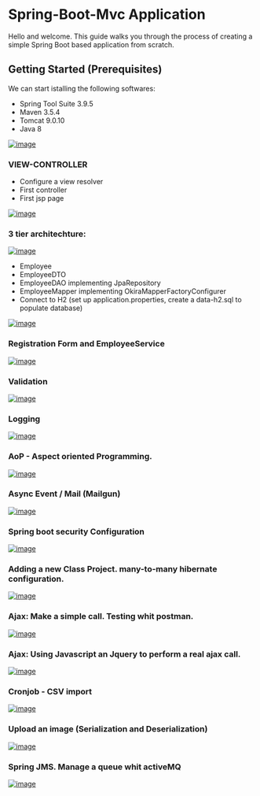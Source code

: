 # Spring-Boot-Mvc Application

Hello and welcome.
This guide walks you through the process of creating a simple Spring Boot based application from scratch. 

## Getting Started (Prerequisites)

We can start istalling the following softwares:

- Spring Tool Suite 3.9.5
- Maven 3.5.4
- Tomcat 9.0.10
- Java 8 

[![image](https://image.ibb.co/b694Op/image.png)](installation.md)
### VIEW-CONTROLLER

- Configure a view resolver
- First controller
- First jsp page

[![image](https://image.ibb.co/b694Op/image.png)](viewresolver.md)

### 3 tier architechture:

[![image](https://image.ibb.co/cKBtKU/wiki.png)](https://en.wikipedia.org/wiki/Multitier_architecture#Three-tier_architecture)


- Employee
- EmployeeDTO
- EmployeeDAO implementing JpaRepository
- EmployeeMapper implementing OkiraMapperFactoryConfigurer
- Connect to H2 (set up application.properties, create a data-h2.sql to populate database)

[![image](https://image.ibb.co/b694Op/image.png)](3layers.md)

### Registration Form and EmployeeService

[![image](https://image.ibb.co/b694Op/image.png)](registration.md)

### Validation

[![image](https://image.ibb.co/b694Op/image.png)](validation.md)

### Logging

[![image](https://image.ibb.co/b694Op/image.png)](logging.md)

### AoP - Aspect oriented Programming.

[![image](https://image.ibb.co/b694Op/image.png)](aop.md)

### Async Event / Mail (Mailgun)

[![image](https://image.ibb.co/b694Op/image.png)](async.md)

### Spring boot security Configuration

[![image](https://image.ibb.co/b694Op/image.png)](security.md)

### Adding a new Class Project. many-to-many hibernate configuration.

[![image](https://image.ibb.co/b694Op/image.png)](m2m.md)

### Ajax: Make a simple call. Testing whit postman.

[![image](https://image.ibb.co/b694Op/image.png)](postman.md)

### Ajax: Using Javascript an Jquery to perform a real ajax call.

[![image](https://image.ibb.co/b694Op/image.png)](js.md)

### Cronjob - CSV import

[![image](https://image.ibb.co/b694Op/image.png)](cronjob.md)

### Upload an image (Serialization and Deserialization)

[![image](https://image.ibb.co/b694Op/image.png)](upload.md) 

### Spring JMS. Manage a queue whit activeMQ

[![image](https://image.ibb.co/b694Op/image.png)](jms.md)


